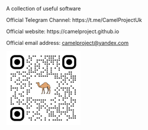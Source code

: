<p>A collection of useful software</p>
<p>Official Telegram Channel: https://t.me/CamelProjectUk</p>
<p>Official website: https://camelproject.github.io</p>
<p>Official email address: <a href="mailto:camelproject@yandex.com">camelproject@yandex.com</a></p>
<img src="./files/qr-code.png" width="200" height="200" alt="">
